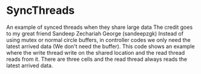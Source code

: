 # SyncThreads
An example of synced threads when they share large data
The credit goes to my great friend Sandeep Zechariah George (sandeepzgk)
Instead of using mutex or normal circle buffers, in controller codes we only need the latest arrived data (We don't need the buffer). 
This code shows an example where the write thread write on the shared location and the read thread reads from it. There are three cells and the read thread always reads the latest arrived data.  

